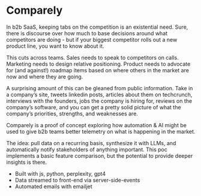 # Comparely

In b2b SaaS, keeping tabs on the competition is an existential need. Sure, there is discourse over how much to base decisions around what competitors are doing - but if your biggest competitor rolls out a new product line, you want to know about it.

This cuts across teams. Sales needs to speak to competitors on calls. Marketing needs to design relative positioning. Product needs to advocate for (and against!) roadmap items based on where others in the market are now and where they are going.

A surprising amount of this can be gleaned from public information. Take in a company’s site, tweets linkedin posts, articles about them on techcrunch, interviews with the founders, jobs the company is hiring for, reviews on the company’s software, and you can get a pretty solid picture of what the company’s priorities, strengths, and weaknesses are.

Comparely is a proof of concept exploring how automation & AI might be used to give b2b teams better telemetry on what is happening in the market.

The idea: pull data on a recurring basis, synthesize it with LLMs, and automatically notify stakeholders of anything important. This poc implements a basic feature comparison, but the potential to provide deeper insights is there.

- Built with js, python, perplexity, gpt4
- Data streamed to front-end via server-side-events
- Automated emails with emailjet


